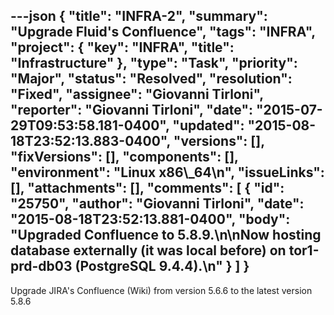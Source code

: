 ---json
{
  "title": "INFRA-2",
  "summary": "Upgrade Fluid's Confluence",
  "tags": "INFRA",
  "project": {
    "key": "INFRA",
    "title": "Infrastructure"
  },
  "type": "Task",
  "priority": "Major",
  "status": "Resolved",
  "resolution": "Fixed",
  "assignee": "Giovanni Tirloni",
  "reporter": "Giovanni Tirloni",
  "date": "2015-07-29T09:53:58.181-0400",
  "updated": "2015-08-18T23:52:13.883-0400",
  "versions": [],
  "fixVersions": [],
  "components": [],
  "environment": "Linux x86\\_64\n",
  "issueLinks": [],
  "attachments": [],
  "comments": [
    {
      "id": "25750",
      "author": "Giovanni Tirloni",
      "date": "2015-08-18T23:52:13.881-0400",
      "body": "Upgraded Confluence to 5.8.9.\n\nNow hosting database externally (it was local before) on tor1-prd-db03 (PostgreSQL 9.4.4).\n"
    }
  ]
}
---
Upgrade JIRA's Confluence (Wiki) from version 5.6.6 to the latest version 5.8.6

        